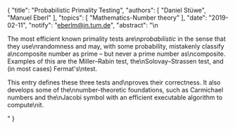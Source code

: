 {
    "title": "Probabilistic Primality Testing",
    "authors": [
        "Daniel Stüwe",
        "Manuel Eberl"
    ],
    "topics": [
        "Mathematics-Number theory"
    ],
    "date": "2019-02-11",
    "notify": "eberlm@in.tum.de",
    "abstract": "\n<p>The most efficient known primality tests are\n<em>probabilistic</em> in the sense that they use\nrandomness and may, with some probability, mistakenly classify a\ncomposite number as prime &ndash; but never a prime number as\ncomposite. Examples of this are the Miller&ndash;Rabin test, the\nSolovay&ndash;Strassen test, and (in most cases) Fermat's\ntest.</p> <p>This entry defines these three tests and\nproves their correctness. It also develops some of the\nnumber-theoretic foundations, such as Carmichael numbers and the\nJacobi symbol with an efficient executable algorithm to compute\nit.</p>"
}